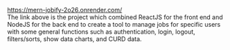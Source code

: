 https://mern-jobify-2o26.onrender.com/ \
The link above is the project which combined ReactJS for the front end and NodeJS for the back 
end to create a tool to manage jobs for specific users with some general functions such as 
authentication, login, logout, filters/sorts, show data charts, and CURD data.
